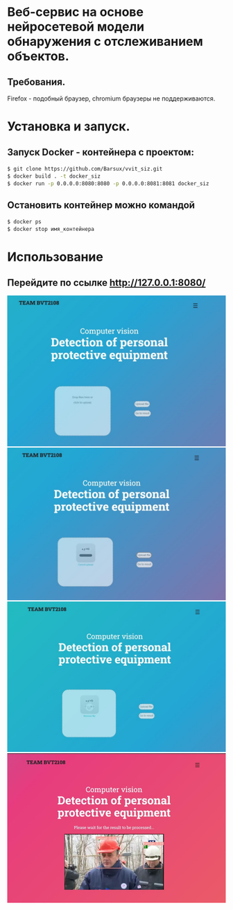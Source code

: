 
# Веб-сервис на основе нейросетевой модели обнаружения с отслеживанием объектов.
## Требования.
Firefox - подобный браузер, chromium браузеры не поддерживаются.
# Установка и запуск.
## Запуск Docker - контейнера с проектом:
```bash
$ git clone https://github.com/Barsux/vvit_siz.git
$ docker build . -t docker_siz
$ docker run -p 0.0.0.0:8080:8080 -p 0.0.0.0:8081:8081 docker_siz
```
## Остановить контейнер можно командой
```bash
$ docker ps 
$ docker stop имя_контейнера
```
# Использование
## Перейдите по ссылке http://127.0.0.1:8080/
<img src="https://github.com/Barsux/vvit_siz/blob/main/examples/src/1.jpg"/>

<img src="https://github.com/Barsux/vvit_siz/blob/main/examples/src/2.jpg"/>

<img src="https://github.com/Barsux/vvit_siz/blob/main/examples/src/3.jpg"/>

<img src="https://github.com/Barsux/vvit_siz/blob/main/examples/src/4.jpg"/>